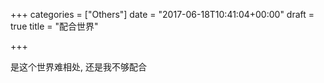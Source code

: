 +++
categories = ["Others"]
date = "2017-06-18T10:41:04+00:00"
draft = true
title = "配合世界"

+++


是这个世界难相处, 还是我不够配合